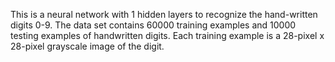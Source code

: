 This is a neural network with 1 hidden layers to recognize the hand-written digits 0-9. The data set contains 60000 training examples and 10000 testing examples of handwritten digits. Each training example is a 28-pixel x 28-pixel grayscale image of the digit. 
